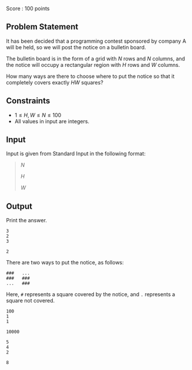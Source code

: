 Score : $100$ points

## Problem Statement

It has been decided that a programming contest sponsored by company A will be held, so we will post the notice on a bulletin board.

The bulletin board is in the form of a grid with $N$ rows and $N$ columns, and the notice will occupy a rectangular region with $H$ rows and $W$ columns.

How many ways are there to choose where to put the notice so that it completely covers exactly $HW$ squares?

## Constraints

- $1 \leq H, W \leq N \leq 100$
- All values in input are integers.

## Input

Input is given from Standard Input in the following format:

> $N$
> 
> $H$
> 
> $W$

## Output

Print the answer.

```input1
3
2
3
```

```output1
2
```

There are two ways to put the notice, as follows:

```output1
###   ...
###   ###
...   ###
```

Here, `#` represents a square covered by the notice, and `.` represents a square not covered.

```input2
100
1
1
```

```output2
10000
```

```input3
5
4
2
```

```output3
8
```